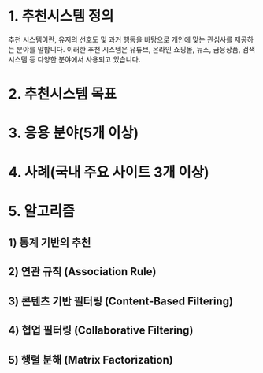 # 1. 추천시스템 정의

추천 시스템이란, 유저의 선호도 및 과거 행동을 바탕으로 개인에 맞는 관심사를 제공하는 분야를 말합니다. 이러한 추천 시스템은 유튜브, 온라인 쇼핑몰, 뉴스, 금융상품, 검색 시스템 등 다양한 분야에서 사용되고 있습니다.

# 2. 추천시스템 목표



# 3. 응용 분야(5개 이상)


# 4. 사례(국내 주요 사이트 3개 이상)





# 5. 알고리즘
## 1) 통계 기반의 추천
## 2) 연관 규칙 (Association Rule)
## 3) 콘텐츠 기반 필터링 (Content-Based Filtering)
## 4) 협업 필터링 (Collaborative Filtering)
## 5) 행렬 분해 (Matrix Factorization)
## 